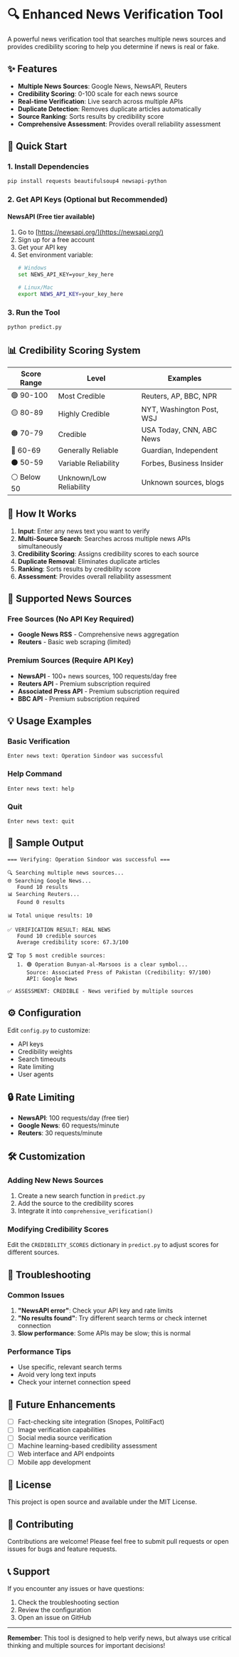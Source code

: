 # 🔍 Enhanced News Verification Tool

A powerful news verification tool that searches multiple news sources and provides credibility scoring to help you determine if news is real or fake.

## ✨ Features

- **Multiple News Sources**: Google News, NewsAPI, Reuters
- **Credibility Scoring**: 0-100 scale for each news source
- **Real-time Verification**: Live search across multiple APIs
- **Duplicate Detection**: Removes duplicate articles automatically
- **Source Ranking**: Sorts results by credibility score
- **Comprehensive Assessment**: Provides overall reliability assessment

## 🚀 Quick Start

### 1. Install Dependencies
```bash
pip install requests beautifulsoup4 newsapi-python
```

### 2. Get API Keys (Optional but Recommended)

#### NewsAPI (Free tier available)
1. Go to [https://newsapi.org/](https://newsapi.org/)
2. Sign up for a free account
3. Get your API key
4. Set environment variable:
   ```bash
   # Windows
   set NEWS_API_KEY=your_key_here
   
   # Linux/Mac
   export NEWS_API_KEY=your_key_here
   ```

### 3. Run the Tool
```bash
python predict.py
```

## 📊 Credibility Scoring System

| Score Range | Level | Examples |
|-------------|-------|----------|
| 🟢 90-100 | Most Credible | Reuters, AP, BBC, NPR |
| 🟡 80-89 | Highly Credible | NYT, Washington Post, WSJ |
| 🟠 70-79 | Credible | USA Today, CNN, ABC News |
| 🔴 60-69 | Generally Reliable | Guardian, Independent |
| ⚫ 50-59 | Variable Reliability | Forbes, Business Insider |
| ⚪ Below 50 | Unknown/Low Reliability | Unknown sources, blogs |

## 🔧 How It Works

1. **Input**: Enter any news text you want to verify
2. **Multi-Source Search**: Searches across multiple news APIs simultaneously
3. **Credibility Scoring**: Assigns credibility scores to each source
4. **Duplicate Removal**: Eliminates duplicate articles
5. **Ranking**: Sorts results by credibility score
6. **Assessment**: Provides overall reliability assessment

## 📰 Supported News Sources

### Free Sources (No API Key Required)
- **Google News RSS** - Comprehensive news aggregation
- **Reuters** - Basic web scraping (limited)

### Premium Sources (Require API Key)
- **NewsAPI** - 100+ news sources, 100 requests/day free
- **Reuters API** - Premium subscription required
- **Associated Press API** - Premium subscription required
- **BBC API** - Premium subscription required

## 💡 Usage Examples

### Basic Verification
```
Enter news text: Operation Sindoor was successful
```

### Help Command
```
Enter news text: help
```

### Quit
```
Enter news text: quit
```

## 🎯 Sample Output

```
=== Verifying: Operation Sindoor was successful ===

🔍 Searching multiple news sources...
🌐 Searching Google News...
   Found 10 results
📊 Searching Reuters...
   Found 0 results

📊 Total unique results: 10

✅ VERIFICATION RESULT: REAL NEWS
   Found 10 credible sources
   Average credibility score: 67.3/100

🏆 Top 5 most credible sources:
   1. 🟢 Operation Bunyan-al-Marsoos is a clear symbol...
      Source: Associated Press of Pakistan (Credibility: 97/100)
      API: Google News

✅ ASSESSMENT: CREDIBLE - News verified by multiple sources
```

## ⚙️ Configuration

Edit `config.py` to customize:
- API keys
- Credibility weights
- Search timeouts
- Rate limiting
- User agents

## 🔒 Rate Limiting

- **NewsAPI**: 100 requests/day (free tier)
- **Google News**: 60 requests/minute
- **Reuters**: 30 requests/minute

## 🛠️ Customization

### Adding New News Sources
1. Create a new search function in `predict.py`
2. Add the source to the credibility scores
3. Integrate it into `comprehensive_verification()`

### Modifying Credibility Scores
Edit the `CREDIBILITY_SCORES` dictionary in `predict.py` to adjust scores for different sources.

## 🚨 Troubleshooting

### Common Issues

1. **"NewsAPI error"**: Check your API key and rate limits
2. **"No results found"**: Try different search terms or check internet connection
3. **Slow performance**: Some APIs may be slow; this is normal

### Performance Tips

- Use specific, relevant search terms
- Avoid very long text inputs
- Check your internet connection speed

## 🔮 Future Enhancements

- [ ] Fact-checking site integration (Snopes, PolitiFact)
- [ ] Image verification capabilities
- [ ] Social media source verification
- [ ] Machine learning-based credibility assessment
- [ ] Web interface and API endpoints
- [ ] Mobile app development

## 📄 License

This project is open source and available under the MIT License.

## 🤝 Contributing

Contributions are welcome! Please feel free to submit pull requests or open issues for bugs and feature requests.

## 📞 Support

If you encounter any issues or have questions:
1. Check the troubleshooting section
2. Review the configuration
3. Open an issue on GitHub

---

**Remember**: This tool is designed to help verify news, but always use critical thinking and multiple sources for important decisions!

